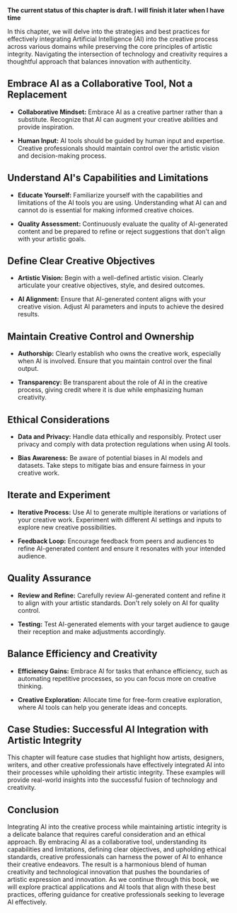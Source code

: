 **The current status of this chapter is draft. I will finish it later when I have time**

In this chapter, we will delve into the strategies and best practices for effectively integrating Artificial Intelligence (AI) into the creative process across various domains while preserving the core principles of artistic integrity. Navigating the intersection of technology and creativity requires a thoughtful approach that balances innovation with authenticity.

Embrace AI as a Collaborative Tool, Not a Replacement
-----------------------------------------------------

* **Collaborative Mindset:** Embrace AI as a creative partner rather than a substitute. Recognize that AI can augment your creative abilities and provide inspiration.

* **Human Input:** AI tools should be guided by human input and expertise. Creative professionals should maintain control over the artistic vision and decision-making process.

Understand AI's Capabilities and Limitations
--------------------------------------------

* **Educate Yourself:** Familiarize yourself with the capabilities and limitations of the AI tools you are using. Understanding what AI can and cannot do is essential for making informed creative choices.

* **Quality Assessment:** Continuously evaluate the quality of AI-generated content and be prepared to refine or reject suggestions that don't align with your artistic goals.

Define Clear Creative Objectives
--------------------------------

* **Artistic Vision:** Begin with a well-defined artistic vision. Clearly articulate your creative objectives, style, and desired outcomes.

* **AI Alignment:** Ensure that AI-generated content aligns with your creative vision. Adjust AI parameters and inputs to achieve the desired results.

Maintain Creative Control and Ownership
---------------------------------------

* **Authorship:** Clearly establish who owns the creative work, especially when AI is involved. Ensure that you maintain control over the final output.

* **Transparency:** Be transparent about the role of AI in the creative process, giving credit where it is due while emphasizing human creativity.

Ethical Considerations
----------------------

* **Data and Privacy:** Handle data ethically and responsibly. Protect user privacy and comply with data protection regulations when using AI tools.

* **Bias Awareness:** Be aware of potential biases in AI models and datasets. Take steps to mitigate bias and ensure fairness in your creative work.

Iterate and Experiment
----------------------

* **Iterative Process:** Use AI to generate multiple iterations or variations of your creative work. Experiment with different AI settings and inputs to explore new creative possibilities.

* **Feedback Loop:** Encourage feedback from peers and audiences to refine AI-generated content and ensure it resonates with your intended audience.

Quality Assurance
-----------------

* **Review and Refine:** Carefully review AI-generated content and refine it to align with your artistic standards. Don't rely solely on AI for quality control.

* **Testing:** Test AI-generated elements with your target audience to gauge their reception and make adjustments accordingly.

Balance Efficiency and Creativity
---------------------------------

* **Efficiency Gains:** Embrace AI for tasks that enhance efficiency, such as automating repetitive processes, so you can focus more on creative thinking.

* **Creative Exploration:** Allocate time for free-form creative exploration, where AI tools can help you generate ideas and concepts.

Case Studies: Successful AI Integration with Artistic Integrity
---------------------------------------------------------------

This chapter will feature case studies that highlight how artists, designers, writers, and other creative professionals have effectively integrated AI into their processes while upholding their artistic integrity. These examples will provide real-world insights into the successful fusion of technology and creativity.

Conclusion
----------

Integrating AI into the creative process while maintaining artistic integrity is a delicate balance that requires careful consideration and an ethical approach. By embracing AI as a collaborative tool, understanding its capabilities and limitations, defining clear objectives, and upholding ethical standards, creative professionals can harness the power of AI to enhance their creative endeavors. The result is a harmonious blend of human creativity and technological innovation that pushes the boundaries of artistic expression and innovation. As we continue through this book, we will explore practical applications and AI tools that align with these best practices, offering guidance for creative professionals seeking to leverage AI effectively.
